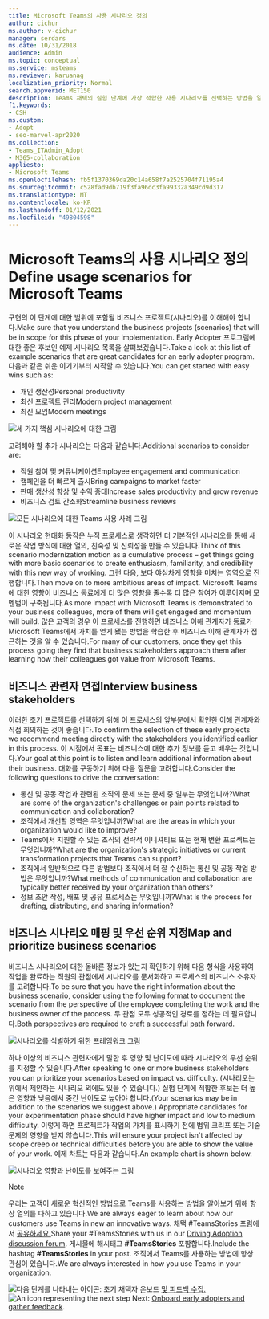 ```yaml
---
title: Microsoft Teams의 사용 시나리오 정의
author: cichur
ms.author: v-cichur
manager: serdars
ms.date: 10/31/2018
audience: Admin
ms.topic: conceptual
ms.service: msteams
ms.reviewer: karuanag
localization_priority: Normal
search.appverid: MET150
description: Teams 채택의 실험 단계에 가장 적합한 사용 시나리오를 선택하는 방법을 알아보겠습니다.
f1.keywords:
- CSH
ms.custom:
- Adopt
- seo-marvel-apr2020
ms.collection:
- Teams_ITAdmin_Adopt
- M365-collaboration
appliesto:
- Microsoft Teams
ms.openlocfilehash: fb5f1370369da20c14a658f7a2525704f71195a4
ms.sourcegitcommit: c528fad9db719f3fa96dc3fa99332a349cd9d317
ms.translationtype: MT
ms.contentlocale: ko-KR
ms.lasthandoff: 01/12/2021
ms.locfileid: "49804598"
---
```

# <a name="define-usage-scenarios-for-microsoft-teams"></a><span data-ttu-id="2fec5-103">Microsoft Teams의 사용 시나리오 정의</span><span class="sxs-lookup"><span data-stu-id="2fec5-103">Define usage scenarios for Microsoft Teams</span></span>

<span data-ttu-id="2fec5-104">구현의 이 단계에 대한 범위에 포함될 비즈니스 프로젝트(시나리오)를 이해해야 합니다.</span><span class="sxs-lookup"><span data-stu-id="2fec5-104">Make sure that you understand the business projects (scenarios) that will be in scope for this phase of your implementation.</span></span> <span data-ttu-id="2fec5-105">Early Adopter 프로그램에 대한 좋은 후보인 예제 시나리오 목록을 살펴보겠습니다.</span><span class="sxs-lookup"><span data-stu-id="2fec5-105">Take a look at this list of example scenarios that are great candidates for an early adopter program.</span></span> <span data-ttu-id="2fec5-106">다음과 같은 쉬운 이기기부터 시작할 수 있습니다.</span><span class="sxs-lookup"><span data-stu-id="2fec5-106">You can get started with easy wins such as:</span></span>

- <span data-ttu-id="2fec5-107">개인 생산성</span><span class="sxs-lookup"><span data-stu-id="2fec5-107">Personal productivity</span></span>
- <span data-ttu-id="2fec5-108">최신 프로젝트 관리</span><span class="sxs-lookup"><span data-stu-id="2fec5-108">Modern project management</span></span>
- <span data-ttu-id="2fec5-109">최신 모임</span><span class="sxs-lookup"><span data-stu-id="2fec5-109">Modern meetings</span></span>

![세 가지 핵심 시나리오에 대한 그림](media/teams-adoption-modernizing-core-scenarios.png)

<span data-ttu-id="2fec5-111">고려해야 할 추가 시나리오는 다음과 같습니다.</span><span class="sxs-lookup"><span data-stu-id="2fec5-111">Additional scenarios to consider are:</span></span>

- <span data-ttu-id="2fec5-112">직원 참여 및 커뮤니케이션</span><span class="sxs-lookup"><span data-stu-id="2fec5-112">Employee engagement and communication</span></span>
- <span data-ttu-id="2fec5-113">캠페인을 더 빠르게 출시</span><span class="sxs-lookup"><span data-stu-id="2fec5-113">Bring campaigns to market faster</span></span>
- <span data-ttu-id="2fec5-114">판매 생산성 향상 및 수익 증대</span><span class="sxs-lookup"><span data-stu-id="2fec5-114">Increase sales productivity and grow revenue</span></span>
- <span data-ttu-id="2fec5-115">비즈니스 검토 간소화</span><span class="sxs-lookup"><span data-stu-id="2fec5-115">Streamline business reviews</span></span>

![모든 시나리오에 대한 Teams 사용 사례 그림](media/teams-adoption-use-cases.png)

<span data-ttu-id="2fec5-117">이 시나리오 현대화 동작은 누적 프로세스로 생각하면 더 기본적인 시나리오를 통해 새로운 작업 방식에 대한 열의, 친숙성 및 신뢰성을 만들 수 있습니다.</span><span class="sxs-lookup"><span data-stu-id="2fec5-117">Think of this scenario modernization motion as a cumulative process – get things going with more basic scenarios to create enthusiasm, familiarity, and credibility with this new way of working.</span></span> <span data-ttu-id="2fec5-118">그런 다음, 보다 야심차게 영향을 미치는 영역으로 진행합니다.</span><span class="sxs-lookup"><span data-stu-id="2fec5-118">Then move on to more ambitious areas of impact.</span></span> <span data-ttu-id="2fec5-119">Microsoft Teams에 대한 영향이 비즈니스 동료에게 더 많은 영향을 줄수록 더 많은 참여가 이루어지며 모멘텀이 구축됩니다.</span><span class="sxs-lookup"><span data-stu-id="2fec5-119">As more impact with Microsoft Teams is demonstrated to your business colleagues, more of them will get engaged and momentum will build.</span></span> <span data-ttu-id="2fec5-120">많은 고객의 경우 이 프로세스를 진행하면 비즈니스 이해 관계자가 동료가 Microsoft Teams에서 가치를 얻게 됐는 방법을 학습한 후 비즈니스 이해 관계자가 접근하는 것을 알 수 있습니다.</span><span class="sxs-lookup"><span data-stu-id="2fec5-120">For many of our customers, once they get this process going they find that business stakeholders approach them after learning how their colleagues got value from Microsoft Teams.</span></span>

## <a name="interview-business-stakeholders"></a><span data-ttu-id="2fec5-121">비즈니스 관련자 면접</span><span class="sxs-lookup"><span data-stu-id="2fec5-121">Interview business stakeholders</span></span>

<span data-ttu-id="2fec5-122">이러한 초기 프로젝트를 선택하기 위해 이 프로세스의 앞부분에서 확인한 이해 관계자와 직접 회의하는 것이 좋습니다.</span><span class="sxs-lookup"><span data-stu-id="2fec5-122">To confirm the selection of these early projects we recommend meeting directly with the stakeholders you identified earlier in this process.</span></span> <span data-ttu-id="2fec5-123">이 시점에서 목표는 비즈니스에 대한 추가 정보를 듣고 배우는 것입니다.</span><span class="sxs-lookup"><span data-stu-id="2fec5-123">Your goal at this point is to listen and learn additional information about their business.</span></span> <span data-ttu-id="2fec5-124">대화를 구동하기 위해 다음 질문을 고려합니다.</span><span class="sxs-lookup"><span data-stu-id="2fec5-124">Consider the following questions to drive the conversation:</span></span>

- <span data-ttu-id="2fec5-125">통신 및 공동 작업과 관련된 조직의 문제 또는 문제 중 일부는 무엇입니까?</span><span class="sxs-lookup"><span data-stu-id="2fec5-125">What are some of the organization's challenges or pain points related to communication and collaboration?</span></span>
- <span data-ttu-id="2fec5-126">조직에서 개선할 영역은 무엇입니까?</span><span class="sxs-lookup"><span data-stu-id="2fec5-126">What are the areas in which your organization would like to improve?</span></span>
- <span data-ttu-id="2fec5-127">Teams에서 지원할 수 있는 조직의 전략적 이니셔티브 또는 현재 변환 프로젝트는 무엇입니까?</span><span class="sxs-lookup"><span data-stu-id="2fec5-127">What are the organization's strategic initiatives or current transformation projects that Teams can support?</span></span>
- <span data-ttu-id="2fec5-128">조직에서 일반적으로 다른 방법보다 조직에서 더 잘 수신하는 통신 및 공동 작업 방법은 무엇입니까?</span><span class="sxs-lookup"><span data-stu-id="2fec5-128">What methods of communication and collaboration are typically better received by your organization than others?</span></span>
- <span data-ttu-id="2fec5-129">정보 초안 작성, 배포 및 공유 프로세스는 무엇입니까?</span><span class="sxs-lookup"><span data-stu-id="2fec5-129">What is the process for drafting, distributing, and sharing information?</span></span>

## <a name="map-and-prioritize-business-scenarios"></a><span data-ttu-id="2fec5-130">비즈니스 시나리오 매핑 및 우선 순위 지정</span><span class="sxs-lookup"><span data-stu-id="2fec5-130">Map and prioritize business scenarios</span></span>

<span data-ttu-id="2fec5-131">비즈니스 시나리오에 대한 올바른 정보가 있는지 확인하기 위해 다음 형식을 사용하여 작업을 완료하는 직원의 관점에서 시나리오를 문서화하고 프로세스의 비즈니스 소유자를 고려합니다.</span><span class="sxs-lookup"><span data-stu-id="2fec5-131">To be sure that you have the right information about the business scenario, consider using the following format to document the scenario from the perspective of the employee completing the work and the business owner of the process.</span></span> <span data-ttu-id="2fec5-132">두 관점 모두 성공적인 경로를 정하는 데 필요합니다.</span><span class="sxs-lookup"><span data-stu-id="2fec5-132">Both perspectives are required to craft a successful path forward.</span></span>

![시나리오를 식별하기 위한 프레임워크 그림](media/teams-adoption-identify-scenarios.png)

<span data-ttu-id="2fec5-134">하나 이상의 비즈니스 관련자에게 말한 후 영향 및 난이도에 따라 시나리오의 우선 순위를 지정할 수 있습니다.</span><span class="sxs-lookup"><span data-stu-id="2fec5-134">After speaking to one or more business stakeholders you can prioritize your scenarios based on impact vs. difficulty.</span></span> <span data-ttu-id="2fec5-135">(시나리오는 위에서 제안하는 시나리오 외에도 있을 수 있습니다.) 실험 단계에 적합한 후보는 더 높은 영향과 낮음에서 중간 난이도로 높아야 합니다.</span><span class="sxs-lookup"><span data-stu-id="2fec5-135">(Your scenarios may be in addition to the scenarios we suggest above.) Appropriate candidates for your experimentation phase should have higher impact and low to medium difficulty.</span></span> <span data-ttu-id="2fec5-136">이렇게 하면 프로젝트가 작업의 가치를 표시하기 전에 범위 크리프 또는 기술 문제의 영향을 받지 않습니다.</span><span class="sxs-lookup"><span data-stu-id="2fec5-136">This will ensure your project isn't affected by scope creep or technical difficulties before you are able to show the value of your work.</span></span> <span data-ttu-id="2fec5-137">예제 차트는 다음과 같습니다.</span><span class="sxs-lookup"><span data-stu-id="2fec5-137">An example chart is shown below.</span></span>

![시나리오 영향과 난이도를 보여주는 그림](media/teams-adoption-impact-difficulty.png)

> [!Note]
> <span data-ttu-id="2fec5-139">우리는 고객이 새로운 혁신적인 방법으로 Teams를 사용하는 방법을 알아보기 위해 항상 열의를 다하고 있습니다.</span><span class="sxs-lookup"><span data-stu-id="2fec5-139">We are always eager to learn about how our customers use Teams in new an innovative ways.</span></span> <span data-ttu-id="2fec5-140">채택 #TeamsStories 포럼에서 [공유하세요.](https://techcommunity.microsoft.com/t5/driving-adoption/ct-p/DrivingAdoption)</span><span class="sxs-lookup"><span data-stu-id="2fec5-140">Share your #TeamsStories with us in our [Driving Adoption discussion forum](https://techcommunity.microsoft.com/t5/driving-adoption/ct-p/DrivingAdoption).</span></span> <span data-ttu-id="2fec5-141">게시물에 해시태그 **#TeamsStories** 포함합니다.</span><span class="sxs-lookup"><span data-stu-id="2fec5-141">Include the hashtag **#TeamsStories** in your post.</span></span> <span data-ttu-id="2fec5-142">조직에서 Teams를 사용하는 방법에 항상 관심이 있습니다.</span><span class="sxs-lookup"><span data-stu-id="2fec5-142">We are always interested in how you use Teams in your organization.</span></span>

<span data-ttu-id="2fec5-143">![다음 단계를 나타내는 아이콘: 초기 채택자 ](media/teams-adoption-next-icon.png) 온보드 [및 피드백 수집.](teams-adoption-onboard-early-adopters.md)</span><span class="sxs-lookup"><span data-stu-id="2fec5-143">![An icon representing the next step](media/teams-adoption-next-icon.png) Next: [Onboard early adopters and gather feedback](teams-adoption-onboard-early-adopters.md).</span></span>
